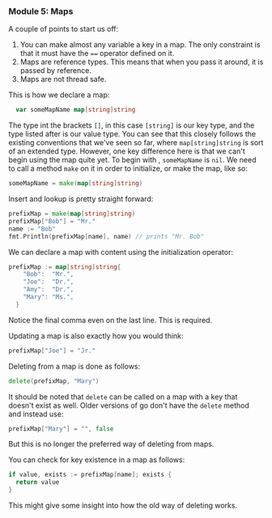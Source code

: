 ### Module 5: Maps

A couple of points to start us off:

1.  You can make almost any variable a key in a map. The only constraint is that it must have the `==` operator defined on it.
2.  Maps are reference types. This means that when you pass it around, it is passed by reference.
3.  Maps are not thread safe.

This is how we declare a map:
```go
  var someMapName map[string]string
```
The type int the brackets `[]`, in this case `[string]` is our key type, and the type listed after is our value type. You can see that this closely follows the existing conventions that we've seen so far, where `map[string]string` is sort of an extended type. However, one key difference here is that we can't begin using the map quite yet. To begin with , `someMapName` is `nil`. We need to call a method `make` on it in order to initialize, or make the map, like so:
```go
someMapName = make(map[string]string)
```

Insert and lookup is pretty straight forward:
```go
prefixMap = make(map[string]string)
prefixMap["Bob"] = "Mr."
name := "Bob"
fmt.Println(prefixMap[name], name) // prints "Mr. Bob"
```

We can declare a map with content using the initialization operator:
```go
prefixMap := map[string]string{
    "Bob":  "Mr.",
    "Joe":  "Dr.",
    "Amy":  "Dr.",
    "Mary": "Ms.",
  }
```
Notice the final comma even on the last line. This is required.

Updating a map is also exactly how you would think:
```go
prefixMap["Joe"] = "Jr."
```

Deleting from a map is done as follows:
```go
delete(prefixMap, "Mary")
```
It should be noted that `delete` can be called on a map with a key that doesn't exist as well. Older versions of go don't have the `delete` method and instead use:
```go
prefixMap["Mary"] = "", false
```
But this is no longer the preferred way of deleting from maps.

You can check for key existence in a map as follows:
```go
if value, exists := prefixMap[name]; exists {
  return value
}
```
This might give some insight into how the old way of deleting works.
